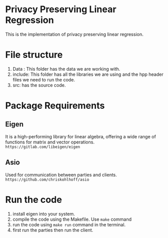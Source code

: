 # Privacy Preserving Linear Regression
This is the implementation of privacy preserving linear regression.
# File structure
1. Data : This folder has the data we are working with.
2. include: This folder has all the libraries we are using and the hpp header files we need to run the code.
3. src: has the source code.
# Package Requirements
## Eigen
It is a high-performing library for linear algebra, offering a wide range of functions for matrix and vector operations.
`https://gitlab.com/libeigen/eigen`
## Asio
Used for communication between parties and clients.
`https://github.com/chriskohlhoff/asio`
# Run the code
1. install eigen into your system.
2. compile the code using the Makefile. Use `make` command
3. run the code using `make run` command in the terminal.
4. first run the parties then run the client.